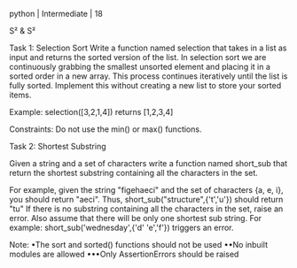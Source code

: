 python | Intermediate | 18

S² & S²


Task 1: Selection Sort
Write a function named selection that takes in a list as input and returns the sorted version of the list. In selection sort we are continuously grabbing the smallest unsorted element and placing it in a sorted order in a new array. This process continues iteratively until the list is fully sorted. Implement this without creating a new list to store your sorted items.

Example:
selection([3,2,1,4]) returns [1,2,3,4]

Constraints:
Do not use the min() or max() functions.

Task 2: Shortest Substring

Given a string and a set of characters write a function named short_sub that return the shortest substring containing all the characters in the set.

For example, given the string "figehaeci" and the set of characters {a, e, i}, you should return "aeci".
Thus, short_sub("structure",{'t','u'}) should return "tu"
If there is no substring containing all the characters in the set, raise an error. Also assume that there will be only one shortest sub string.
For example: short_sub('wednesday',{'d' 'e','f'}) triggers an error.

Note:
•The sort and sorted() functions should not be used
••No inbuilt modules are allowed
•••Only AssertionErrors should be raised